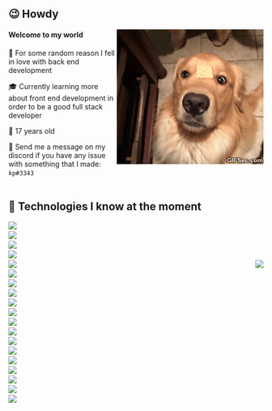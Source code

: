 ## 😉 Howdy

<img align="right" src="./dog.gif">

#### Welcome to my world 

💑 For some random reason I fell in love with back end development

🎓 Currently learning more about front end development in order to be a good full stack developer

🎉 17 years old

🤗 Send me a message on my discord if you have any issue with something that I made: ``kp#3343``
<br /> <br />

## 🤯 Technologies I know at the moment

<p align="left">
  <img src="https://img.shields.io/badge/%20-Node.js-000000?style=flat-square&logo=Node.js" /> <br /> 
  <img src="https://img.shields.io/badge/%20-TypeScript-000000?style=flat-square&logo=TypeScript" /> <br />
  <img src="https://img.shields.io/badge/%20-React-000000?style=flat-square&logo=React" /> <br />
  <img src="https://img.shields.io/badge/%20-Next.js-000000?style=flat-square&logo=Next.js" /> <br />
  <img src="https://img.shields.io/badge/%20-Express-000000?style=flat-square&logo=Express" /> 
  <img align="right" src="https://github-readme-stats.vercel.app/api?username=pedrokpp&count_private=true&theme=nightowl&show_icons=true" /> <br /> 
  <img src="https://img.shields.io/badge/%20-MongoDB-000000?style=flat-square&logo=MongoDB" /> <br />
  <img src="https://img.shields.io/badge/%20-Discord.js-000000?style=flat-square&logo=Discord" /> <br />
  <img src="https://img.shields.io/badge/%20-HTML5-000000?style=flat-square&logo=HTML5" /> <br /> 
  <img src="https://img.shields.io/badge/%20-CSS3-000000?style=flat-square&logo=CSS3" /> <br /> 
  <img src="https://img.shields.io/badge/%20-Python-000000?style=flat-square&logo=Python" /> <br />
  <img src="https://img.shields.io/badge/%20-Flask-000000?style=flat-square&logo=Flask" /> <br />
  <img src="https://img.shields.io/badge/%20-Golang-000000?style=flat-square&logo=Go" /> <br /> 
  <img src="https://img.shields.io/badge/%20-C++-000000?style=flat-square&logo=C%2B%2B" /> <br />
  <img src="https://img.shields.io/badge/%20-Unity-000000?style=flat-square&logo=Unity" /> <br /> 
  <img src="https://img.shields.io/badge/%20-Java-000000?style=flat-square&logo=Java" /> <br /> 
  <img src="https://img.shields.io/badge/%20-MySQL-000000?style=flat-square&logo=MySQL" /> <br /> 
  <img src="https://img.shields.io/badge/%20-Maven-000000?style=flat-square&logo=Apache%20Maven" /> <br /> 
  <img src="https://img.shields.io/badge/%20-Gradle-000000?style=flat-square&logo=Gradle" /> <br /> 
  <img src="https://img.shields.io/badge/%20-Git-000000?style=flat-square&logo=Git" /> <br />
</p>

